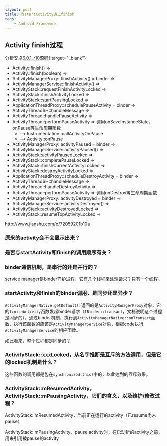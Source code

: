 ```yaml
---
layout: post
title: 当startActivity遇上finish
tags:
    - Android Framework
---
```


## Activity finish过程
分析安卓[6.0.1_r10源码](http://androidxref.com/6.0.1_r10/){:target="_blank"}

+ Activity::finish() =>
+ Activity::finish(boolean) =>
+ ActivityManagerProxy::finishActivity() = binder =>
+ ActivityManagerService::finishActivity() =>
+ ActivityStack::requestFinishActivityLocked =>
+ ActivityStack::finishActivityLocked =>
+ ActivityStack::startPausingLocked =>
+ ApplicationThreadProxy::schedulePauseActivity = binder =>
+ ActivityThread$H::handleMessage =>
+ ActivityThread::handlePauseActivity =>
+ ActivityThread::performPauseActivity =>  调用onSaveInstanceState，onPause等生命周期函数
  + --> Instrumentation::callActivityOnPause 
  + --> Activity::onPause
+ ActivityManagerProxy::activityPaused = binder =>
+ ActivityManagerService::activityPaused() =>
+ ActivityStack::activityPausedLocked =>
+ ActivityStack::completePauseLocked =>
+ ActivityStack::finishCurrentActivityLocked =>
+ ActivityStack::destroyActivityLocked =>
+ ApplicationThreadProxy::scheduleDestroyActivity = binder =>
+ ActivityThread$H::handleMessage =>
+ ActivityThread::handleDestroyActivity =>
+ ActivityThread::performPauseActivity =>  调用onDestroy等生命周期函数
+ ActivityManagerProxy::activityDestroyed = binder =>
+ ActivityManagerService::activityDestroyed() =>
+ ActivityStack::activityDestroyedLocked =>
+ ActivityStack::resumeTopActivityLocked =>



http://www.jianshu.com/p/72059201b10a

### 原来的activity会不会显示出来？

### 是否与startActivity和finish的调用顺序有关？

### binder通信机制，是串行的还是并行的？

service manager是binder守护进程，它有几个线程来处理请求？只有一个线程。

### startActivity和finish的binder调用，是同步还是异步？

`ActivityManagerNative.getDefault()`返回的是`ActivityManagerProxy`对象，它的`finishActivity`函数发起binder请求（`IBinder::transact`，文档说明这个过程是同步的），通过binder机制，执行到`ActivityManagerNative::onTransact`函数，执行该函数的应该是`ActivityManagerService`对象，根据code执行`ActivityManagerService`的相应函数。

如此看来，整个过程都是同步的？

### ActivityStack::xxxLocked，从名字推断是互斥的方法调用，但是它的locked机制是什么？
这些函数的调用都是包在`synchronized(this)`中的，以此达到的互斥效果。

### ActivityStack::mResumedActivity，ActivityStack::mPausingActivity，它们的含义，以及维护/修改过程？
ActivityStack::mResumedActivity，当前正在运行的activity（已resume尚未pause）

ActivityStack::mPausingActivity，pause activity时，在启动新的activity之前，用来引用被pause的activity
